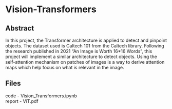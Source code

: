 # Vision-Transformers

## Abstract
In this project, the Transformer architecture is applied to detect and pinpoint objects. The dataset used is Caltech 101 from the Caltech library. Following the research published in 2021 “An Image is Worth 16*16 Words”, this project will implement a similar architecture to detect objects. Using the self-attention mechanism on patches of images is a way to derive attention maps which help focus on what is relevant in the image.

## Files
code - Vision_Transformers.ipynb  
report - ViT.pdf
